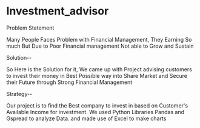 # Investment_advisor

Problem Statement

Many People Faces Problem with Financial Management, They Earning So much But Due to Poor Financial management Not able to Grow and Sustain

Solution--

So Here is the Solution for it, We came up with Project advising customers to invest their money in Best Possible way into Share Market and Secure their Future through Strong Financial Management


Strategy--


Our project is to find the Best company to invest in based on Customer's Available Income for investment. We used Python Libraries Pandas and  Gspread to analyze Data. and made use of Excel to make charts
